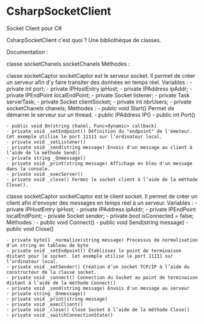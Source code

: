 # CsharpSocketClient
Socket Client pour C#

CsharpSocketClient c'est quoi ?
Une bibliothèque de classes.

Documentation :

classe socketChanels
    socketChanels
Méthodes :



classe socketCaptor
    socketCaptor est le serveur socket.
    Il permet de créer un serveur afin d'y faire transiter des données en temps réel.
Variables :
    - private int port;
    - private IPHostEntry ipHost;
    - private IPAddress ipAddr;
    - private IPEndPoint localEndPoint;
    - private Socket listener;
    - private Task serverTask;
    - private Socket clientSocket;
    - private int nbrUsers;
    - private socketChanels chanels;
Méthodes :
    - public void Start() Permet de démarrer le serveur sur un thread.
    - public IPAddress IP()
    - public int Port()

    - public void On(string chanel, Func<dynamic> callback)
    - private void _setEndpoint() Définition du "endpoint" de l'émeteur. Cet exemple utilise le port 11111 sur l’ordinateur local.
    - private void _setListener()
    - private void _send(string message) Envois d'un message au client à l’aide de la méthode Send()
    - private string _Onmessage()
    - private void _print(string message) Affichage en bleu d'un message dans la console.
    - private void _execServer()
    - private void _close() Fermez le socket client à l’aide de la méthode Close().



classe socketCaptor
    socketCaptor est le client socket.
    Il permet de créer un client afin d'envoyer des messages en temps réel à un serveur.
Variables :
    - private IPHostEntry ipHost;
    - private IPAddress ipAddr;
    - private IPEndPoint localEndPoint;
    - private Socket sender;
    - private bool isConnected = false;
Méthodes :
    - public void Connect()
    - public void Send(string message)
    - public void Close()

    - private byte[] _normalize(string message) Processus de normalisation d'un string en tableau de byte
    - private void _setEndpoint() Établissez le point de terminaison distant pour le socket. Cet exemple utilise le port 11111 sur l’ordinateur local.
    - private void _setSender() Création d’un socket TCP/IP à l’aide du constructeur de la classe socket.
    - private void _connect() Connection du Socket au point de terminaison distant à l’aide de la méthode Connect()
    - private void _send(string message) Envois d'un message au serveur
    - private string _Onmessage()
    - private void _print(string message)
    - private void _execClient()
    - private void _close() Close Socket à l’aide de la méthode Close()
    - private void _switchConnectionState()
